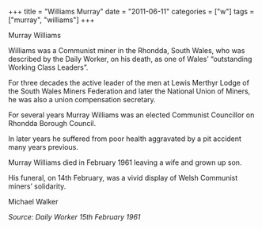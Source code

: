 +++
title = "Williams Murray"
date = "2011-06-11"
categories = ["w"]
tags = ["murray", "williams"]
+++

Murray Williams

Williams was a Communist miner in the Rhondda, South Wales, who was described by the Daily Worker, on his death, as one of Wales’ “outstanding Working Class Leaders”.

For three decades the active leader of the men at Lewis Merthyr Lodge of the South Wales Miners Federation and later the National Union of Miners, he was also a union compensation secretary.  
  
For several years Murray Williams was an elected Communist Councillor on Rhondda Borough Council.  
  
In later years he suffered from poor health aggravated by a pit accident many years previous.  
  
Murray Williams died in February 1961 leaving a wife and grown up son.  
  
His funeral, on 14th February, was a vivid display of Welsh Communist miners’ solidarity.  
  
Michael Walker

_Source: Daily Worker 15th February 1961_
